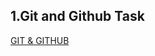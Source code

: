 
## 1.Git and Github Task

[GIT & GITHUB](https://github.com/Hrishikeshkanojiya/IR-Ineuron-project-Tasks/blob/main/Document/Assignment.md)

